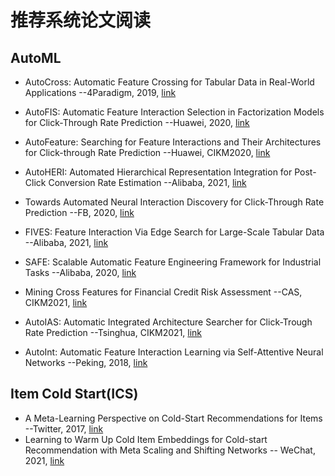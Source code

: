 # 推荐系统论文阅读

## AutoML
- AutoCross: Automatic Feature Crossing for Tabular Data in Real-World Applications
--4Paradigm, 2019, [link](https://arxiv.org/pdf/1904.12857.pdf)

- AutoFIS: Automatic Feature Interaction Selection in Factorization Models for Click-Through Rate Prediction
--Huawei, 2020, [link](https://arxiv.org/pdf/2003.11235.pdf)

- AutoFeature: Searching for Feature Interactions and Their Architectures for Click-through Rate Prediction
--Huawei, CIKM2020, [link](https://dl.acm.org/doi/10.1145/3340531.3411912)

- AutoHERI: Automated Hierarchical Representation Integration for Post-Click Conversion Rate Estimation
--Alibaba, 2021, [link](https://dl.acm.org/doi/abs/10.1145/3459637.3482061)

- Towards Automated Neural Interaction Discovery for Click-Through Rate Prediction
--FB, 2020, [link](https://arxiv.org/pdf/2007.06434.pdf)

- FIVES: Feature Interaction Via Edge Search for Large-Scale Tabular Data
--Alibaba, 2021, [link](https://arxiv.org/pdf/2007.14573.pdf)

- SAFE: Scalable Automatic Feature Engineering Framework for Industrial Tasks
--Alibaba, 2020, [link](https://arxiv.org/pdf/2003.02556.pdf)

- Mining Cross Features for Financial Credit Risk Assessment
--CAS, CIKM2021, [link](https://dl.acm.org/doi/abs/10.1145/3459637.3482371)

- AutoIAS: Automatic Integrated Architecture Searcher for Click-Trough Rate Prediction
--Tsinghua, CIKM2021, [link](https://dl.acm.org/doi/abs/10.1145/3459637.3482234)

- AutoInt: Automatic Feature Interaction Learning via Self-Attentive Neural Networks
--Peking, 2018, [link](https://arxiv.org/pdf/1810.11921.pdf)

## Item Cold Start(ICS)
- A Meta-Learning Perspective on Cold-Start Recommendations for Items
--Twitter, 2017, [link](https://static.googleusercontent.com/media/research.google.com/zh-CN//pubs/archive/46346.pdf
)
- Learning to Warm Up Cold Item Embeddings for Cold-start Recommendation with Meta Scaling and Shifting Networks
-- WeChat, 2021, [link](https://arxiv.org/pdf/2105.04790.pdf
)
